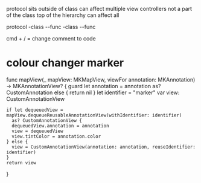 protocol sits outside of class
can affect multiple view controllers
not a part of the class
top of the hierarchy
can affect all

protocol
-class
--func
-class
--func

cmd + / = change comment to code

# colour changer marker

func mapView(_ mapView: MKMapView, viewFor annotation: MKAnnotation) -> MKAnnotationView? {
    guard let annotation = annotation as? CustomAnnotation else { return nil }
    let identifier = "marker"
    var view: CustomAnnotationView
    
    if let dequeuedView = mapView.dequeueReusableAnnotationView(withIdentifier: identifier)
      as? CustomAnnotationView {
      dequeuedView.annotation = annotation
      view = dequeuedView
      view.tintColor = annotation.color
    } else {
      view = CustomAnnotationView(annotation: annotation, reuseIdentifier: identifier)
    }
    return view
  }
  
  
